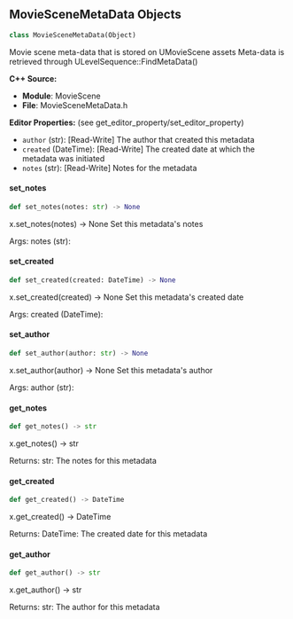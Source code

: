 ## MovieSceneMetaData Objects

```python
class MovieSceneMetaData(Object)
```

Movie scene meta-data that is stored on UMovieScene assets
Meta-data is retrieved through ULevelSequence::FindMetaData<ULevelSequenceMetaData>()

**C++ Source:**

- **Module**: MovieScene
- **File**: MovieSceneMetaData.h

**Editor Properties:** (see get_editor_property/set_editor_property)

- ``author`` (str):  [Read-Write] The author that created this metadata
- ``created`` (DateTime):  [Read-Write] The created date at which the metadata was initiated
- ``notes`` (str):  [Read-Write] Notes for the metadata

<a id="unreal.MovieSceneMetaData.set_notes"></a>

#### set_notes

```python
def set_notes(notes: str) -> None
```

x.set_notes(notes) -> None
Set this metadata's notes

Args:
    notes (str):

<a id="unreal.MovieSceneMetaData.set_created"></a>

#### set_created

```python
def set_created(created: DateTime) -> None
```

x.set_created(created) -> None
Set this metadata's created date

Args:
    created (DateTime):

<a id="unreal.MovieSceneMetaData.set_author"></a>

#### set_author

```python
def set_author(author: str) -> None
```

x.set_author(author) -> None
Set this metadata's author

Args:
    author (str):

<a id="unreal.MovieSceneMetaData.get_notes"></a>

#### get_notes

```python
def get_notes() -> str
```

x.get_notes() -> str


Returns:
    str: The notes for this metadata

<a id="unreal.MovieSceneMetaData.get_created"></a>

#### get_created

```python
def get_created() -> DateTime
```

x.get_created() -> DateTime


Returns:
    DateTime: The created date for this metadata

<a id="unreal.MovieSceneMetaData.get_author"></a>

#### get_author

```python
def get_author() -> str
```

x.get_author() -> str


Returns:
    str: The author for this metadata

<a id="unreal.MovieSceneSequencePlayer"></a>